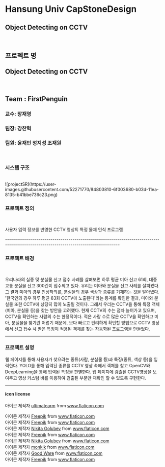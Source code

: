 <h1>Hansung Univ CapStoneDesign</h1>

<h2>Object Detecting on CCTV</h2>

<br>
<h2>프로젝트 명</br></br>Object Detecting on CCTV</h2>
<br>
<h2>Team : FirstPenguin</h2>
<h3>교수: 장재영</h3>
<h3>팀장: 강찬혁</h3>
<h3>팀원: 윤재민 정지성 조재원</h3>
<br>
<h3>시스템 구조</h3></br>
![projectSR](https://user-images.githubusercontent.com/52271770/84803810-6f003680-b03d-11ea-8135-b41bbe736c23.png)

<h3>프로젝트 정의</h3></br>
<p>사용자 입력 정보를 반영한 CCTV 영상의 특정 물체 인식 프로그램</p>
----------------------------------------------------------------------------------------------------------------------------------------
<h3>프로젝트 배경</h3></br>
<p>우리나라의 실종 및 분실물 신고 접수 사례를 살펴보면 하루 평균 미아 신고 61회, 대중교통 분실물 신고 300건이 접수되고 있다.
우리는 미아와 분실물 신고 사례를 살펴봤다. 그 결과 미아의 경우 인상착의를, 분실물의 경우 색상과 종류를 기재하는 것을 알아냈다.
'한국인의 경우 하루 평균 83회 CCTV에 노출된다'라는 통계를 확인한 결과, 미아와 분실물 또한 CCTV에 상당히 많이 노출될 것이다.
그래서 우리는 CCTV을 통해 특정 객체(미아, 분실물 등)을 찾는 방안을 고려했다.
현재 CCTV의 수는 점차 늘어가고 있으며, CCTV을 확인하는 사람의 수는 한정적이다. 
적은 사람 수로 많은 CCTV을 확인하고 미아, 분실물을 찾기란 어렵기 때문에, 보다 빠르고 편리하게 확인할 방법으로 CCTV 영상에서 
신고 접수 시 받은 특징이 적용된 객체를 찾는 자동화된 프로그램을 만들었다.</p>
 
----------------------------------------------------------------------------------------------------------------------------------------
<h3>프로젝트 설명</h3>
<p>
 웹 페이지를 통해 사용자가 찾으려는 종류(사람, 분실물 등)과 특징(종류, 색상 등)을 입력한다. 
 YOLO를 통해 입력된 종류를 CCTV 영상 속에서 객체를 찾고 OpenCV와 DeepLearning을 통해 입력된 특징을 판별한다. 
 웹 페이지에 검출된 CCTV영상을 보여주고 영상 커스텀 바를 이용하여 검출된 부분만 재확인 할 수 있도록 구현한다.</p
use   https://github.com/videojs/video.js<br>

----------------------------------------------------------------------------------------------------------------------------------------
<h4>icon license</h4>

아이콘 제작자 <a href="https://www.flaticon.com/kr/authors/ultimatearm" title="ultimatearm">ultimatearm</a> from <a href="https://www.flaticon.com/kr/" title="Flaticon"> www.flaticon.com</a>
<div>아이콘 제작자 <a href="https://www.flaticon.com/kr/authors/freepik" title="Freepik">Freepik</a> from <a href="https://www.flaticon.com/kr/" title="Flaticon">www.flaticon.com</a></div>
아이콘 제작자 <a href="https://www.flaticon.com/kr/authors/freepik" title="Freepik">Freepik</a> from <a href="https://www.flaticon.com/kr/" title="Flaticon"> www.flaticon.com</a>
<div>아이콘 제작자 <a href="https://www.flaticon.com/kr/authors/nikita-golubev" title="Nikita Golubev">Nikita Golubev</a> from <a href="https://www.flaticon.com/kr/" title="Flaticon">www.flaticon.com</a></div>
아이콘 제작자 <a href="https://www.flaticon.com/kr/authors/freepik" title="Freepik">Freepik</a> from <a href="https://www.flaticon.com/kr/" title="Flaticon"> www.flaticon.com</a>
<div>아이콘 제작자 <a href="https://www.flaticon.com/kr/authors/nikita-golubev" title="Nikita Golubev">Nikita Golubev</a> from <a href="https://www.flaticon.com/kr/" title="Flaticon">www.flaticon.com</a></div>
<div>아이콘 제작자 <a href="https://www.flaticon.com/kr/authors/monkik" title="monkik">monkik</a> from <a href="https://www.flaticon.com/kr/" title="Flaticon">www.flaticon.com</a></div>
<div>아이콘 제작자 <a href="https://www.flaticon.com/kr/authors/good-ware" title="Good Ware">Good Ware</a> from <a href="https://www.flaticon.com/kr/" title="Flaticon">www.flaticon.com</a></div>
<div>아이콘 제작자 <a href="https://www.flaticon.com/kr/authors/freepik" title="Freepik">Freepik</a> from <a href="https://www.flaticon.com/kr/" title="Flaticon">www.flaticon.com</a></div>

